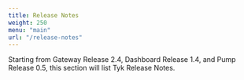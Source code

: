 ```yaml
---
title: Release Notes
weight: 250
menu: "main"
url: "/release-notes"
---
```


Starting from Gateway Release 2.4, Dashboard Release 1.4, and Pump Release 0.5, this section will list Tyk Release Notes.

